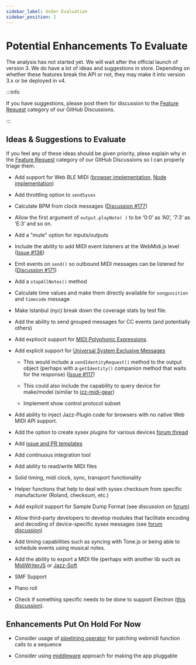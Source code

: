 ```yaml
---
sidebar_label: Under Evaluation
sidebar_position: 2
---
```


# Potential Enhancements To Evaluate

The analysis has not started yet. We will wait after the official launch of version 3. We do have a
lot of ideas and suggestions in store. Depending on whether these features break the API or not, 
they may make it into version 3.x or be deployed in v4.

:::info

If you have suggestions, please post them for discussion to the
[Feature Request](https://github.com/djipco/webmidi/discussions/categories/feature-requests)
category of our GitHub Discussions.

:::

## Ideas & Suggestions to Evaluate

If you feel any of these ideas should be given priority, plese explain why in the 
[Feature Request](https://github.com/djipco/webmidi/discussions/categories/feature-requests)
category of our GitHub Discussions so I can properly triage them.

* Add support for Web BLE MIDI ([browser implementation](https://github.com/skratchdot/ble-midi),
[Node implementation](https://github.com/natcl/ble-midi))

* Add throttling option to `sendSysex`

* Calculate BPM from clock messages 
([Discussion #177](https://github.com/djipco/webmidi/discussions/177))

* Allow the first argument of `output.playNote( )` to be ‘0:0’ as ‘A0’, ‘7:3’ as ‘E:3’ and so on.

* Add a "mute" option for inputs/outputs

* Include the ability to add MIDI event listeners at the WebMidi.js level 
([Issue #138](https://github.com/djipco/webmidi/issues/138))

* Emit events on `send()` so outbound MIDI messages can be listened for 
([Discussion #171](https://github.com/djipco/webmidi/discussions/171))

* Add a `stopAllNotes()` method

* Calculate time values and make them directly available for `songposition` and `timecode` message

* Make Istanbul (nyc) break down the coverage stats by test file.

* Add the ability to send grouped messages for CC events (and potentially others)

* Add expliocit support for 
[MIDI Polyphonic Expressions](https://www.midi.org/midi-articles/midi-polyphonic-expression-mpe).

* Add explicit support for 
[Universal System Exclusive Messages](https://www.midi.org/specifications-old/item/table-4-universal-system-exclusive-messages)

  * This would include a `sendIdentityRequest()` method to the output object (perhaps with a 
  `getIdentity()` companion method that waits for the response) ([Issue #117](https://github.com/djipco/webmidi/issues/117))

  * This could also include the capability to query device for make/model (similar to 
  [jzz-midi-gear](https://www.npmjs.com/package/jzz-midi-gear))

  * Implement show control protocol subset

* Add ability to inject Jazz-Plugin code for browsers with no native Web MIDI API support.

* Add the option to create sysex plugins for various devices 
[forum thread](https://webmidijs.org/forum/discussion/comment/97#Comment_97)

* Add
[issue and PR templates](https://help.github.com/en/github/building-a-strong-community/about-issue-and-pull-request-templates)

* Add continuous integration tool

* Add ability to read/write MIDI files

* Solid timing, midi clock, sync, transport functionality

* Helper functions that help to deal with sysex checksum from specific manufacturer (Roland, 
checksum, etc.)

* Add explicit support for Sample Dump Format (see discussion on 
[forum](https://webmidijs.org/forum/discussion/30/has-there-been-any-work-on-sample-dump-standard))

* Allow third-party developers to develop modules that facilitate encoding and decoding of
device-specific sysex messages (see [forum discussion](https://webmidijs.org/forum/discussion/37/))

* Add timing capabilities such as syncing with Tone.js or being able to schedule events using
musical notes.

* Add the ability to export a MIDI file (perhaps with another lib such as 
[MidiWriterJS](https://www.npmjs.com/package/midi-writer-js) or 
[Jazz-Soft](https://jazz-soft.net/demo/WriteMidiFile.html)

* SMF Support

* Piano roll

* Check if something specific needs to be done to support Electron 
([this discussion](https://www.electronjs.org/docs/api/session#sessetpermissionrequesthandlerhandler)).

## Enhancements Put On Hold For Now

* Consider usage of 
[pipelining operator](https://github.com/tc39/proposal-pipeline-operator/blob/master/README.md#introduction) 
for patching webmidi function calls to a sequence
 
* Consider using [middleware](https://github.com/unbug/js-middleware) approach for making the app 
pluggable
